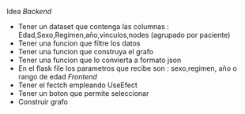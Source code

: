 Idea 
*Backend*
 - Tener un dataset que contenga las columnas : Edad,Sexo,Regimen,año,vinculos,nodes (agrupado por paciente)
 - Tener una funcion que filtre los datos
 - Tener una funcion que construya el grafo
 - Tener una funcion que lo convierta a formato json
 - En el flask file los parametros que recibe son : sexo,regimen, año o rango de edad
*Frontend*
 - Tener el fectch empleando UseEfect
 - Tener un boton que permite seleccionar
 - Construir grafo
